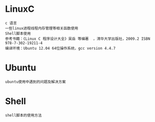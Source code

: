LinuxC
==========
	c 语言 
	一些linux进程线程内存管理等相关函数使用
	Shell脚本使用
	参考书籍：《Linux C 程序设计大全》吴岳 等编著  ，清华大学出版社，2009.2 ISBN 978-7-302-19211-4
	编译环境：Ubuntu 12.04 64位操作系统，gcc version 4.4.7


Ubuntu
==========
	ubuntu使用中遇到的问题及解决方案

Shell
=========
	shell脚本的使用方法
